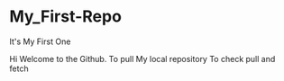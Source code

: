 # My_First-Repo
It's My First One 

Hi Welcome to the Github.
To pull My local repository
To check pull and fetch
